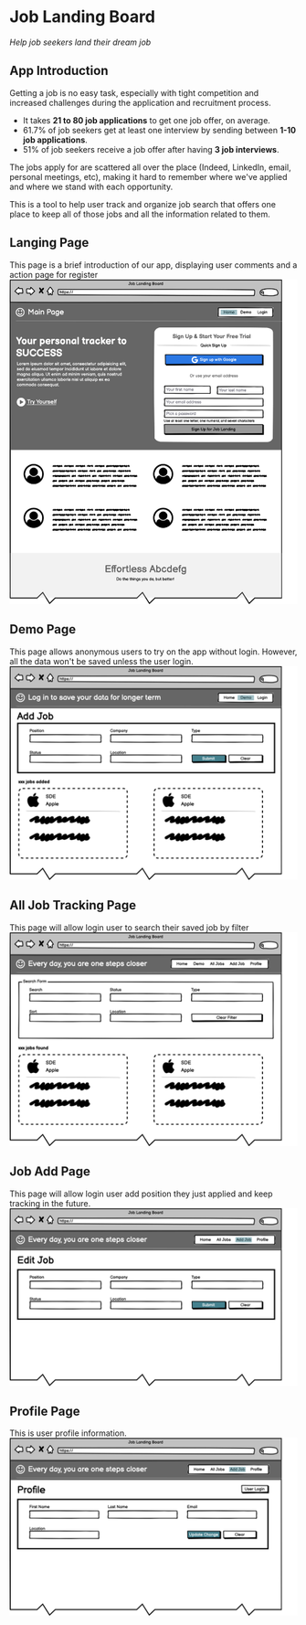 # Job Landing Board

*Help job seekers land their dream job*

## App Introduction

Getting a job is no easy task, especially with tight competition and increased challenges during the application and
recruitment process.

- It takes **21 to 80 job applications** to get one job offer, on average.
- 61.7% of job seekers get at least one interview by sending between **1-10 job applications**.
- 51% of job seekers receive a job offer after having **3 job interviews**.

The jobs apply for are scattered all over the place (Indeed, LinkedIn, email, personal meetings, etc),
making it hard to remember where we've applied and where we stand with each opportunity.

This is a tool to help user track and organize job search that offers one place to keep all of those jobs and all the
information related to them.

## Langing Page

This page is a brief introduction of our app, displaying user comments and a action page for register
![home-page](./public/images/page-landing.png)

## Demo Page

This page allows anonymous users to try on the app without login. However, all the data won't be saved unless the user
login.
![demo-page](./public/images/page-demo.png)

## All Job Tracking Page

This page will allow login user to search their saved job by filter
![main-page](./public/images/page-all-jobs.png)

## Job Add Page

This page will allow login user add position they just applied and keep tracking in the future.
![add-page](./public/images/page-add-job.png)

## Profile Page

This is user profile information.
![profile-page](./public/images/page-profile.png)